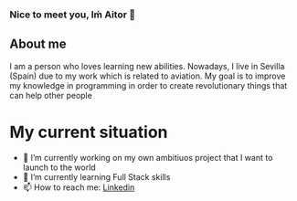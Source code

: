 ### Nice to meet you, Iḿ Aitor 👋

## About me

I am a person who loves learning new abilities. Nowadays, I live in Sevilla (Spain) due to my work which is related to aviation. My goal is to improve my knowledge in programming in order to create revolutionary things that can help other people

# My current situation
- 🔭 I’m currently working on my own ambitiuos project that I want to launch to the world
- 🌱 I’m currently learning Full Stack skills
- 📫 How to reach me: [Linkedin](https://www.linkedin.com/in/aitor-vico-l%C3%B3pez-4361a3222/)

<!--
**avicodelo/avicodelo** is a ✨ _special_ ✨ repository because its `README.md` (this file) appears on your GitHub profile.

Here are some ideas to get you started:

- 🔭 I’m currently working on ...
- 🌱 I’m currently learning ...
- 👯 I’m looking to collaborate on ...
- 🤔 I’m looking for help with ...
- 💬 Ask me about ...
- 📫 How to reach me: ...
- 😄 Pronouns: ...
- ⚡ Fun fact: ...
-->
